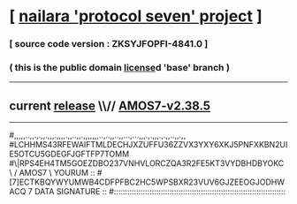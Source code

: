 
# [ [nailara 'protocol seven' project](http://nailara.network/) ]

### [ source code version : ZKSYJFOPFI-4841.0 ]

### ( this is the public domain [license](../license)d 'base' branch )
---
## current [release](https://github.com/nailara-technologies/protocol-7/releases) \\\\// [AMOS7-v2.38.5](https://github.com/nailara-technologies/protocol-7/releases/tag/AMOS7-v2.38.5)
---

#,,,,,..,,.,.,,.,,,.,,,,.,,..,,.,,,,,,,..,..,,..,,...,...,,,.,.,,,.,.,,..,,.,,
#LCHHMS43RFEWAIFTMLDECHJXZUFFU36ZZVX3YXY6XKJ5PNFXKBN2UIE5OTCU5GDEGFJGFTFP7TOMM
#\\\|RPS4EH4TM5GOEZDBO237VNHVLORCZQA3R2FE5KT3VYDBHDBYOKC \ / AMOS7 \ YOURUM ::
#\[7]ECTKBQYWYUMWB4CDFPFBC2HC5WPSBXR23VUV6GJZEEOGJODHWACQ 7  DATA SIGNATURE ::
#:::::::::::::::::::::::::::::::::::::::::::::::::::::::::::::::::::::::::::::

